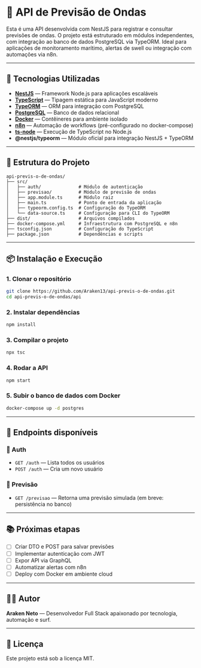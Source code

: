 # 🌊 API de Previsão de Ondas

Esta é uma API desenvolvida com NestJS para registrar e consultar previsões de ondas. O projeto está estruturado em módulos independentes, com integração ao banco de dados PostgreSQL via TypeORM. Ideal para aplicações de monitoramento marítimo, alertas de swell ou integração com automações via n8n.

---

## 🚀 Tecnologias Utilizadas

- **[NestJS](https://nestjs.com/)** — Framework Node.js para aplicações escaláveis
- **[TypeScript](https://www.typescriptlang.org/)** — Tipagem estática para JavaScript moderno
- **[TypeORM](https://typeorm.io/)** — ORM para integração com PostgreSQL
- **[PostgreSQL](https://www.postgresql.org/)** — Banco de dados relacional
- **[Docker](https://www.docker.com/)** — Contêineres para ambiente isolado
- **[n8n](https://n8n.io/)** — Automação de workflows (pré-configurado no docker-compose)
- **[ts-node](https://github.com/TypeStrong/ts-node)** — Execução de TypeScript no Node.js
- **@nestjs/typeorm** — Módulo oficial para integração NestJS + TypeORM

---

## 📁 Estrutura do Projeto

```
api-previs-o-de-ondas/
├── src/
│   ├── auth/              # Módulo de autenticação
│   ├── previsao/          # Módulo de previsão de ondas
│   ├── app.module.ts      # Módulo raiz
│   ├── main.ts            # Ponto de entrada da aplicação
│   ├── typeorm.config.ts  # Configuração do TypeORM
│   └── data-source.ts     # Configuração para CLI do TypeORM
├── dist/                  # Arquivos compilados
├── docker-compose.yml     # Infraestrutura com PostgreSQL e n8n
├── tsconfig.json          # Configuração do TypeScript
├── package.json           # Dependências e scripts
```

---

## 📦 Instalação e Execução

### 1. Clonar o repositório

```bash
git clone https://github.com/Araken13/api-previs-o-de-ondas.git
cd api-previs-o-de-ondas/api
```

### 2. Instalar dependências

```bash
npm install
```

### 3. Compilar o projeto

```bash
npx tsc
```

### 4. Rodar a API

```bash
npm start
```

### 5. Subir o banco de dados com Docker

```bash
docker-compose up -d postgres
```

---

## 📌 Endpoints disponíveis

### 🔹 Auth

- `GET /auth` — Lista todos os usuários
- `POST /auth` — Cria um novo usuário

### 🔹 Previsão

- `GET /previsao` — Retorna uma previsão simulada (em breve: persistência no banco)

---

## 📚 Próximas etapas

- [ ] Criar DTO e POST para salvar previsões
- [ ] Implementar autenticação com JWT
- [ ] Expor API via GraphQL
- [ ] Automatizar alertas com n8n
- [ ] Deploy com Docker em ambiente cloud

---

## 👨‍💻 Autor

**Araken Neto** — Desenvolvedor Full Stack apaixonado por tecnologia, automação e surf.

---

## 📄 Licença

Este projeto está sob a licença MIT.
